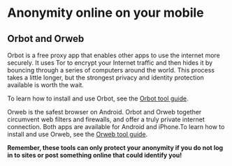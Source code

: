 [Title]: # (Anonymity online on your mobile)
[Order]: # (2)

# Anonymity online on your mobile

## Orbot and Orweb

Orbot is a free proxy app that enables other apps to use the internet more securely. It uses Tor to encrypt your Internet traffic and then hides it by bouncing through a series of computers around the world. This process takes a little longer, but the strongest privacy and identity protection available is worth the wait.

To learn how to install and use Orbot, see the [Orbot tool guide](umbrella://lesson/orbot-&-orweb). 

Orweb is the safest browser on Android. Orbot and Orweb together circumvent web filters and firewalls, and offer a truly private internet connection. Both apps are available for Android and iPhone.To learn how to install and use Orweb, see the [Orweb tool guide](umbrella://lesson/orbot-&-orweb). 

**Remember, these tools can only protect your anonymity if you do not log in to sites or post something online that could identify you!**